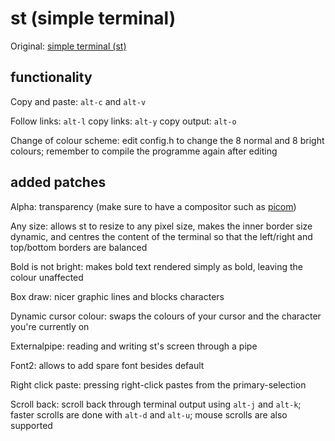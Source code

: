 # st (simple terminal)

Original: [simple terminal (st)](https://st.suckless.org/)

## functionality

Copy and paste: `alt-c` and `alt-v`

Follow links: `alt-l`
copy links: `alt-y`
copy output: `alt-o`

Change of colour scheme: edit config.h to change the 8 normal and 8 bright colours; remember to compile the programme again after editing


## added patches

Alpha: transparency (make sure to have a compositor such as [picom](https://github.com/yshui/picom))

Any size: allows st to resize to any pixel size, makes the inner border size dynamic, and centres the content of the terminal so that the left/right and top/bottom borders are balanced

Bold is not bright: makes bold text rendered simply as bold, leaving the colour unaffected

Box draw: nicer graphic lines and blocks characters

Dynamic cursor colour: swaps the colours of your cursor and the character you're currently on

Externalpipe: reading and writing st's screen through a pipe

Font2: allows to add spare font besides default

Right click paste: pressing right-click pastes from the primary-selection

Scroll back: scroll back through terminal output using `alt-j` and `alt-k`; faster scrolls are done with `alt-d` and `alt-u`; mouse scrolls are also supported
